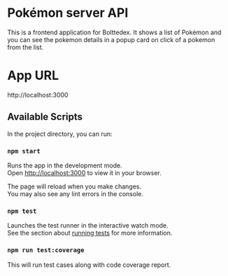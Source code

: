 # Pokémon server API

This is a frontend application for Bolttedex. It shows a list of Pokémon and you can see the pokemon details in a popup card on click of a pokemon from the list.

# App URL

http://localhost:3000


## Available Scripts

In the project directory, you can run:

### `npm start`

Runs the app in the development mode.\
Open [http://localhost:3000](http://localhost:3000) to view it in your browser.

The page will reload when you make changes.\
You may also see any lint errors in the console.

### `npm test`

Launches the test runner in the interactive watch mode.\
See the section about [running tests](https://facebook.github.io/create-react-app/docs/running-tests) for more information.


### `npm run test:coverage`

This will run test cases along with code coverage report.

